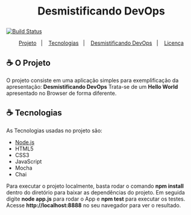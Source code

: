 
<h1  align="center">

Desmistificando DevOps

</h1>

[![Build Status](https://app.travis-ci.com/cesar1510/DevOps.svg?branch=main)](https://app.travis-ci.com/cesar1510/DevOps)

<p  align="center">
    <a  href="#-o-projeto">Projeto</a>&nbsp;&nbsp;&nbsp;|&nbsp;&nbsp;&nbsp;
    <a  href="#-tecnologias">Tecnologias</a>&nbsp;&nbsp;&nbsp;|&nbsp;&nbsp;&nbsp;
    <a  href="#-devops-na-prática">Desmistificando DevOps</a>&nbsp;&nbsp;&nbsp;|&nbsp;&nbsp;&nbsp;
    <a  href="#-licença">Licença</a>
</p>

## ☕ O Projeto

O projeto consiste em uma aplicação simples para exemplificação da apresentação: **Desmistificando DevOps**
Trata-se de um **Hello World** apresentado no Browser de forma diferente.

## ☕ Tecnologias

As Tecnologias usadas no projeto são:

- [Node.js](https://nodejs.org/en/)
- HTML5
- CSS3
- JavaScript
- Mocha
- Chai

Para executar o projeto localmente, basta rodar o comando **npm install** dentro do diretório para baixar as dependências do projeto. Em seguida digite **node app.js** para rodar o App e **npm test** para executar os testes. Acesse **http://localhost:8888** no seu navegador para ver o resultado.

